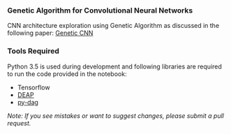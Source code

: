 ### Genetic Algorithm for Convolutional Neural Networks
CNN architecture exploration using Genetic Algorithm as discussed in the following paper: <a href="https://arxiv.org/abs/1703.01513">Genetic CNN</a>

### Tools Required
Python 3.5 is used during development and following libraries are required to run the code provided in the notebook:

* Tensorflow
* <a href="https://github.com/DEAP/deap">DEAP</a>
* <a href="https://github.com/thieman/py-dag">py-dag</a>

<i>Note: If you see mistakes or want to suggest changes, please submit a pull request.</i>
